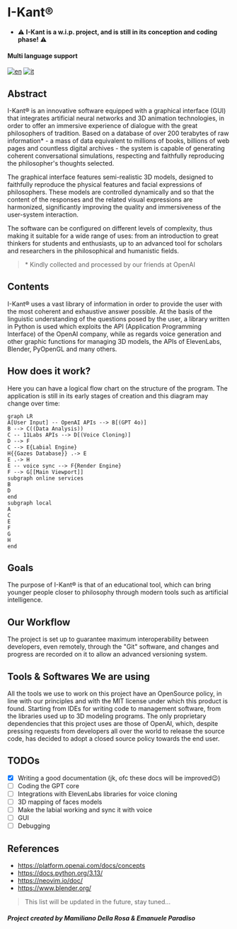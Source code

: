 # **I-Kant**®

- ⚠️ **I-Kant is a w.i.p. project, and is still in its conception and coding phase!** ⚠️

#### Multi language support
[![en](https://img.shields.io/badge/lang-en-blue.svg)](https://github.com/LoSviluppatore/I-Kant/blob/main/README.md)
[![it](https://img.shields.io/badge/lang-it-red.svg)](https://github.com/LoSviluppatore/I-Kant/blob/main/README.it.md)

## Abstract


I-Kant® is an innovative software equipped with a graphical interface (GUI) that integrates artificial neural networks and 3D animation technologies, in order to offer an immersive experience of dialogue with the great philosophers of tradition. Based on a database of over 200 terabytes of raw information* - a mass of data equivalent to millions of books, billions of web pages and countless digital archives - the system is capable of generating coherent conversational simulations, respecting and faithfully reproducing the philosopher's thoughts selected.

The graphical interface features semi-realistic 3D models, designed to faithfully reproduce the physical features and facial expressions of philosophers. These models are controlled dynamically and so that the content of the responses and the related visual expressions are harmonized, significantly improving the quality and immersiveness of the user-system interaction.

The software can be configured on different levels of complexity, thus making it suitable for a wide range of uses: from an introduction to great thinkers for students and enthusiasts, up to an advanced tool for scholars and researchers in the philosophical and humanistic fields.

> \* Kindly collected and processed by our friends at OpenAI

## Contents

I-Kant® uses a vast library of information in order to provide the user with the most coherent and exhaustive answer possible. At the basis of the linguistic understanding of the questions posed by the user, a library written in Python is used which exploits the API (Application Programming Interface) of the OpenAI company, while as regards voice generation and other graphic functions for managing 3D models, the APIs of ElevenLabs, Blender, PyOpenGL and many others.

## How does it work?

Here you can have a logical flow chart on the structure of the program. The application is still in its early stages of creation and this diagram may change over time:

```mermaid
graph LR
A[User Input] -- OpenAI APIs --> B[(GPT 4o)]
B --> C((Data Analysis))
C -- 11Labs APIs --> D[(Voice Cloning)]
D --> F
C --> E{Labial Engine}
H{{Gazes Database}} .-> E
E .-> H
E -- voice sync --> F{Render Engine}
F --> G[[Main Viewport]]
subgraph online services
B
D
end
subgraph local
A
C
E
F
G
H
end
```

## Goals

The purpose of I-Kant® is that of an educational tool, which can bring younger people closer to philosophy through modern tools such as artificial intelligence.

## Our Workflow

The project is set up to guarantee maximum interoperability between developers, even remotely, through the "Git" software, and changes and progress are recorded on it to allow an advanced versioning system.

## Tools & Softwares We are using

All the tools we use to work on this project have an OpenSource policy, in line with our principles and with the MIT license under which this product is found. Starting from IDEs for writing code to management software, from the libraries used up to 3D modeling programs. The only proprietary dependencies that this project uses are those of OpenAI, which, despite pressing requests from developers all over the world to release the source code, has decided to adopt a closed source policy towards the end user.

## TODOs

- [x] Writing a good documentation (jk, ofc these docs will be improved😉)
- [ ] Coding the GPT core
- [ ] Integrations with ElevenLabs libraries for voice cloning
- [ ] 3D mapping of faces models
- [ ] Make the labial working and sync it with voice
- [ ] GUI
- [ ] Debugging

## References

- https://platform.openai.com/docs/concepts
- https://docs.python.org/3.13/
- https://neovim.io/doc/
- https://www.blender.org/
> This list will be updated in the future, stay tuned...

##### Project created by Mamiliano Della Rosa & Emanuele Paradiso


